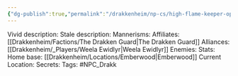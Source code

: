 ```yaml
---
{"dg-publish":true,"permalink":"/drakkenheim/np-cs/high-flame-keeper-ophelia-reed/","noteIcon":""}
---
```



Vivid description: 
Stale description: 
Mannerisms: 
Affiliates: [[Drakkenheim/Factions/The Drakken Guard\|The Drakken Guard]]
Alliances: [[Drakkenheim/_Players/Weela Ewidlyr\|Weela Ewidlyr]]
Enemies: 
Stats: 
Home base: [[Drakkenheim/Locations/Emberwood\|Emberwood]]
Current Location: 
Secrets: 
Tags: #NPC_Drakk
